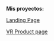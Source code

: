 **Mis proyectos:**

[Landing Page](https://todotirreno.github.io/landing-page/)

[VR Product page](https://mivr.netlify.app/index.html)

<!---
todotirreno/todotirreno is a ✨ special ✨ repository because its `README.md` (this file) appears on your GitHub profile.
You can click the Preview link to take a look at your changes.
--->
